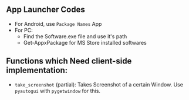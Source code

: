## App Launcher Codes

-   For Android, use `Package Names` App
-   For PC:
    -   Find the Software.exe file and use it's path
    -   Get-AppxPackage for MS Store installed softwares

## Functions which Need client-side implementation:

-   `take_screenshot` (partial): Takes Screenshot of a certain Window. Use `pyautogui` with `pygetwindow` for this.
